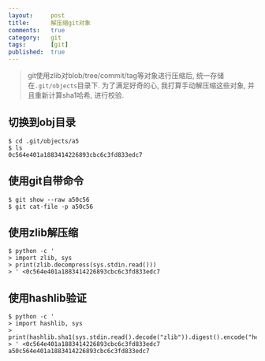 ```yaml
---
layout:     post
title:      解压缩git对象
comments:   true
category:   git
tags:       [git]
published:  true
---
```


> git使用zlib对blob/tree/commit/tag等对象进行压缩后, 统一存储在`.git/objects`目录下.
> 为了满足好奇的心, 我打算手动解压缩这些对象, 并且重新计算sha1哈希, 进行校验.

切换到obj目录
-------------

    $ cd .git/objects/a5
    $ ls
    0c564e401a1883414226893cbc6c3fd833edc7

使用git自带命令
---------------

    $ git show --raw a50c56
    $ git cat-file -p a50c56

使用zlib解压缩
---------------

    $ python -c '
    > import zlib, sys
    > print(zlib.decompress(sys.stdin.read()))
    > ' <0c564e401a1883414226893cbc6c3fd833edc7


使用hashlib验证
---------------
    $ python -c '
    > import hashlib, sys
    > print(hashlib.sha1(sys.stdin.read().decode("zlib")).digest().encode("hex"))
    > ' <0c564e401a1883414226893cbc6c3fd833edc7
    a50c564e401a1883414226893cbc6c3fd833edc7

